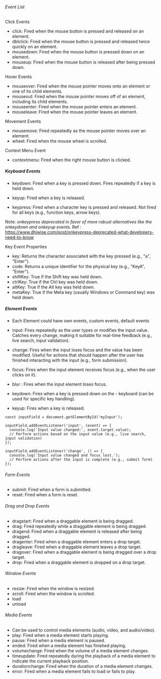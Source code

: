 ###### Event List
Click Events

- click: Fired when the mouse button is pressed and released on an element.
- dblclick: Fired when the mouse button is pressed and released twice quickly on an element.
- mousedown: Fired when the mouse button is pressed down on an element.
- mouseup: Fired when the mouse button is released after being pressed down.

Hover Events
- mouseover: Fired when the mouse pointer moves onto an element or one of its child elements.
- mouseout: Fired when the mouse pointer moves off of an element, including its child elements.
- mouseenter: Fired when the mouse pointer enters an element.
- mouseleave: Fired when the mouse pointer leaves an element.

Movement Events
- mousemove: Fired repeatedly as the mouse pointer moves over an element.
- wheel: Fired when the mouse wheel is scrolled.

Context Menu Event
- contextmenu: Fired when the right mouse button is clicked.


##### Keyboard Events
- keydown:
Fired when a key is pressed down.
Fires repeatedly if a key is held down.

- keyup:
Fired when a key is released.

- keypress:
Fired when a character key is pressed and released.
Not fired for all keys (e.g., function keys, arrow keys).

Note: *onkeypress deprecated in favor of more robust alternatives like the onkeydown and onkeyup events.*
Ref : https://www.dhiwise.com/post/onkeypress-deprecated-what-developers-need-to-know

Key Event Properties
- key: Returns the character associated with the key pressed (e.g., "a", "Enter").
- code: Returns a unique identifier for the physical key (e.g., "KeyA", "Enter").
- shiftKey: True if the Shift key was held down.
- ctrlKey: True if the Ctrl key was held down.
- altKey: True if the Alt key was held down.
- metaKey: True if the Meta key (usually Windows or Command key) was held down.

##### Element Events
- Each Element could have own events, custom events, default events

- input:
Fires repeatedly as the user types or modifies the input value. Catches every change, making it suitable for real-time feedback (e.g., live search, input validation).

- change:
Fires when the input loses focus and the value has been modified. Useful for actions that should happen after the user has finished interacting with the input (e.g., form submission).

- focus: Fires when the input element receives focus (e.g., when the user clicks on it).
- blur : Fires when the input element loses focus.
- keydown: Fires when a key is pressed down on the - keyboard (can be used for specific key handling).
- keyup: Fires when a key is released.
```
const inputField = document.getElementById('myInput');

inputField.addEventListener('input', (event) => {
  console.log('Input value changed:', event.target.value);
  // Perform actions based on the input value (e.g., live search, input validation)
});

inputField.addEventListener('change', () => {
  console.log('Input value changed and focus lost.');
  // Perform actions after the input is complete (e.g., submit form)
});
```

###### Form Events
- submit: Fired when a form is submitted.
- reset: Fired when a form is reset.

###### Drag and Drop Events
- dragstart: Fired when a draggable element is being dragged.
- drag: Fired repeatedly while a draggable element is being dragged.
- dragend: Fired when a draggable element is released after being dragged.
- dragenter: Fired when a draggable element enters a drop target.
- dragleave: Fired when a draggable element leaves a drop target.
- dragover: Fired when a draggable element is being dragged over a drop target.
- drop: Fired when a draggable element is dropped on a drop target.

###### Window Events
- resize: Fired when the window is resized.
- scroll: Fired when the window is scrolled.
- load
- unload

###### Media Events
- Can be used to control media elements (audio, video, and audio/video).
- play: Fired when a media element starts playing.
- pause: Fired when a media element is paused.
- ended: Fired when a media element has finished playing.
- volumechange: Fired when the volume of a media element changes.
- timeupdate: Fired repeatedly during the playback of a media element to indicate the current playback position.
- durationchange: Fired when the duration of a media element changes.
- error: Fired when a media element fails to load or fails to play.